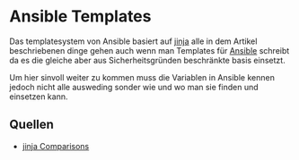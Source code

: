 # Ansible Templates

Das templatesystem von Ansible basiert auf [jinja](http://jinja.pocoo.org/docs/2.9/templates/) alle in dem Artikel beschriebenen dinge gehen auch wenn man Templates für [Ansible](../ansible) schreibt da es die gleiche aber aus Sicherheitsgründen beschränkte basis einsetzt.

Um hier sinvoll weiter zu kommen muss die Variablen in Ansible kennen jedoch nicht alle ausweding sonder wie und wo man sie finden und einsetzen kann.

## Quellen

* [jinja Comparisons](http://jinja.pocoo.org/docs/dev/templates/#comparisons)
